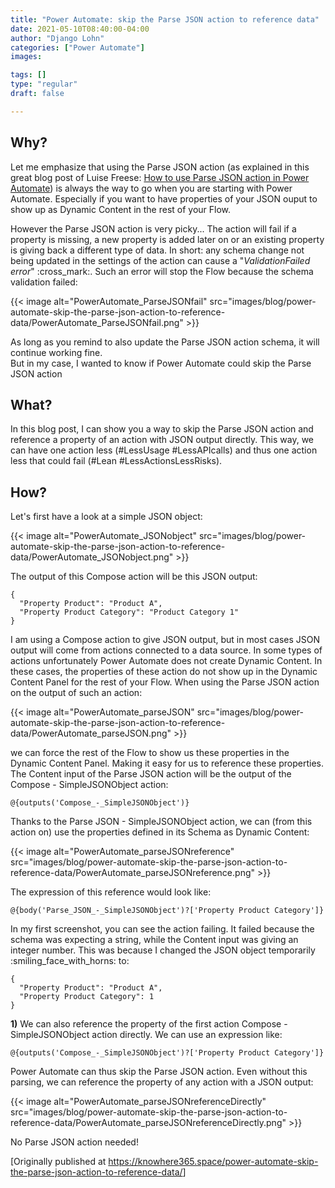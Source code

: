 ```yaml
---
title: "Power Automate: skip the Parse JSON action to reference data"
date: 2021-05-10T08:40:00-04:00
author: "Django Lohn"
categories: ["Power Automate"]
images:

tags: []
type: "regular"
draft: false

---
```


## Why?

Let me emphasize that using the Parse JSON action (as explained in this
great blog post of Luise Freese: [How to use Parse JSON action in Power
Automate](https://techcommunity.microsoft.com/t5/microsoft-365-pnp-blog/how-to-use-parse-json-action-in-power-automate/ba-p/2121861?WT))
is always the way to go when you are starting with Power Automate.
Especially if you want to have properties of your JSON ouput to show up
as Dynamic Content in the rest of your Flow.


However the Parse JSON action is very picky\... The action will fail if
a property is missing, a new property is added later on or an existing
property is giving back a different type of data. In short: any schema
change not being updated in the settings of the action can cause a
 "*ValidationFailed error*" :cross_mark:. Such an error
will stop the Flow because the schema validation failed:

{{< image alt="PowerAutomate_ParseJSONfail" src="images/blog/power-automate-skip-the-parse-json-action-to-reference-data/PowerAutomate_ParseJSONfail.png" >}}


As long as you remind to also update the Parse JSON action schema, it
will continue working fine.\
But in my case, I wanted to know if Power Automate could skip the Parse
JSON action

## What? 


In this blog post, I can show you a way to skip the Parse JSON action
and reference a property of an action with JSON output directly. This
way, we can have one action less (#LessUsage #LessAPIcalls) and thus one
action less that could fail (#Lean #LessActionsLessRisks).

## How? 

Let's first have a look at a simple JSON object:

{{< image alt="PowerAutomate_JSONobject" src="images/blog/power-automate-skip-the-parse-json-action-to-reference-data/PowerAutomate_JSONobject.png" >}}



The output of this Compose action will be this JSON output:


``` wp-block-code
{
  "Property Product": "Product A",
  "Property Product Category": "Product Category 1"
}
```

I am using a Compose action to give JSON output, but in most cases JSON
output will come from actions connected to a data source. In some types
of actions unfortunately Power Automate does not create Dynamic Content.
In these cases, the properties of these action do not show up in the
Dynamic Content Panel for the rest of your Flow. When using the Parse
JSON action on the output of such an action:

{{< image alt="PowerAutomate_parseJSON" src="images/blog/power-automate-skip-the-parse-json-action-to-reference-data/PowerAutomate_parseJSON.png" >}}


we can force the rest of the Flow to show us these properties in the
Dynamic Content Panel. Making it easy for us to reference these
properties. The Content input of the Parse JSON action will be the
output of the Compose - SimpleJSONObject action:


``` wp-block-code
@{outputs('Compose_-_SimpleJSONObject')}
```


Thanks to the Parse JSON - SimpleJSONObject action, we can (from this
action on) use the properties defined in its Schema as Dynamic Content:

{{< image alt="PowerAutomate_parseJSONreference" src="images/blog/power-automate-skip-the-parse-json-action-to-reference-data/PowerAutomate_parseJSONreference.png" >}}

The expression of this reference would look like:

``` wp-block-code
@{body('Parse_JSON_-_SimpleJSONObject')?['Property Product Category']}
```


In my first screenshot, you can see the action failing. It failed
because the schema was expecting a string, while the Content input was
giving an integer number. This was because I changed the JSON object
temporarily :smiling_face_with_horns: to:


``` wp-block-code
{
  "Property Product": "Product A",
  "Property Product Category": 1
}
```


**1)** We can also reference the property of the first action Compose -
SimpleJSONObject action directly. We can use an expression like:


``` wp-block-code
@{outputs('Compose_-_SimpleJSONObject')?['Property Product Category']}
```

Power Automate can thus skip the Parse JSON action. Even without this
parsing, we can reference the property of any action with a JSON output:

{{< image alt="PowerAutomate_parseJSONreferenceDirectly" src="images/blog/power-automate-skip-the-parse-json-action-to-reference-data/PowerAutomate_parseJSONreferenceDirectly.png" >}}

No Parse JSON action needed!

[Originally published
at <https://knowhere365.space/power-automate-skip-the-parse-json-action-to-reference-data/>]
